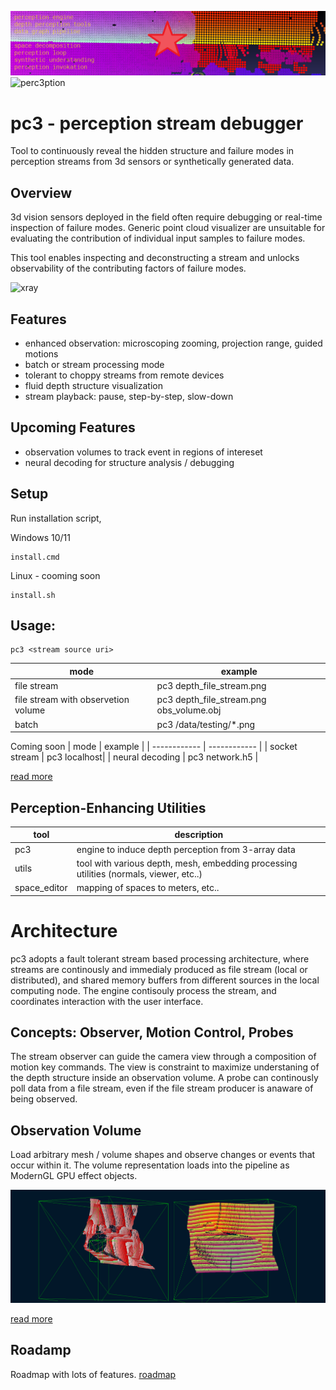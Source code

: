 ![perc3ption](/docs/perc_vision.png)
![perc3ption](/video1.gif)
# pc3 - perception stream debugger 
Tool to continuously reveal the hidden structure and failure modes in perception streams from 3d sensors or synthetically generated data. 

## Overview
3d vision sensors deployed in the field often require debugging or real-time inspection of failure modes. Generic point cloud visualizer are unsuitable for evaluating the contribution of individual input samples to failure modes.

This tool enables inspecting and deconstructing a stream and unlocks observability of the contributing factors of failure modes.  

![xray](https://user-images.githubusercontent.com/10095423/103164670-27641f80-47c3-11eb-93bc-e81bda8b871d.png)

## Features
* enhanced observation: microscoping zooming, projection range, guided motions
* batch or stream processing mode
* tolerant to choppy streams from remote devices
* fluid depth structure visualization
* stream playback: pause, step-by-step, slow-down

## Upcoming Features
* observation volumes to track event in regions of intereset  
* neural decoding for structure analysis / debugging

## Setup
Run installation script,

Windows 10/11
```
install.cmd
```

Linux - cooming soon
```
install.sh
```


## Usage:
```
pc3 <stream source uri>
```

|  mode    | example | 
| ------------ | ------------ |
| file stream     | pc3 depth_file_stream.png |
| file stream with observetion volume | pc3 depth_file_stream.png obs_volume.obj |
| batch      | pc3 /data/testing/*.png |

Coming soon 
|  mode    | example | 
| ------------ | ------------ |
| socket stream   | pc3 localhost|
| neural decoding | pc3 network.h5 |

[read more](./docs/readme_pc3_gpu.md)

## Perception-Enhancing Utilities
| tool      | description  | 
| ------------ | ------------ |
| pc3              | engine to induce depth perception from 3-array data |
| utils        | tool with various depth, mesh, embedding processing utilities (normals, viewer, etc..) |
| space_editor | mapping of spaces to meters, etc.. |


# Architecture
pc3 adopts a fault tolerant stream based processing architecture, where streams are continously and immedialy produced as file stream (local or distributed), and shared memory buffers from different sources in the local computing node. The engine contisouly process the stream, and coordinates interaction with the user interface. 

## Concepts: Observer, Motion Control, Probes  
The stream observer can guide the camera view through a composition of motion key commands. The view is constraint to maximize understaning of the depth structure inside an observation volume. A probe can continously poll data from a file stream, even if the file stream producer is anaware of being observed. 

## Observation Volume
Load arbitrary mesh / volume shapes and observe changes or events that occur within it.  The volume representation loads into the pipeline as ModernGL GPU effect objects.

![perc3ption](/docs/pc3_stream.png)



[read more](./docs/architecture.md)


## Roadamp
Roadmap with lots of features.
[roadmap](/docs/roadmap.md)





